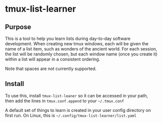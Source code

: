 # tmux-list-learner

## Purpose

This is a tool to help you learn lists during day-to-day software development. When creating new tmux windows, each will be given the name of a list item, such as wonders of the ancient world. For each session, the list will be randomly chosen, but each window name (once you create it) within a list will appear in a consistent ordering.

Note that spaces are not currently supported.

## Install

To use this, install `tmux-list-leaner` so it can be accessed in your path, then add the lines in `tmux.conf.append` to your `~/.tmux.conf`

A default set of things to learn is created in your user config directory on first run. On Linux, this is `~/.config/tmux-list-learner/list.yaml`
